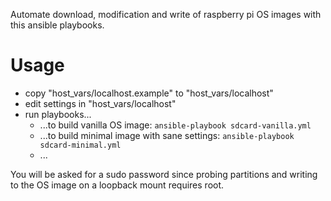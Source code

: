 
Automate download, modification and write of raspberry pi OS images with this ansible playbooks.

# Usage

* copy "host_vars/localhost.example" to "host_vars/localhost"
* edit settings in "host_vars/localhost"
* run playbooks...
  * ...to build vanilla OS image: ```ansible-playbook sdcard-vanilla.yml```
  * ...to build minimal image with sane settings: ```ansible-playbook sdcard-minimal.yml```
  * ...

You will be asked for a sudo password since probing partitions and writing to
the OS image on a loopback mount requires root.
